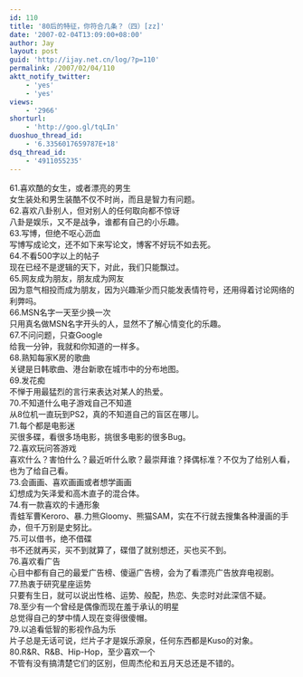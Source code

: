 ```yaml
---
id: 110
title: '80后的特征，你符合几条？（四）[zz]'
date: '2007-02-04T13:09:00+08:00'
author: Jay
layout: post
guid: 'http://ijay.net.cn/log/?p=110'
permalink: /2007/02/04/110
aktt_notify_twitter:
    - 'yes'
    - 'yes'
views:
    - '2966'
shorturl:
    - 'http://goo.gl/tqLIn'
duoshuo_thread_id:
    - '6.3356017659787E+18'
dsq_thread_id:
    - '4911055235'
---
```


61.喜欢酷的女生，或者漂亮的男生
<br />女生装处和男生装酷不仅不时尚，而且是智力有问题。
<br />62.喜欢八卦别人，但对别人的任何取向都不惊讶<br /> 八卦是娱乐，又不是战争，谁都有自己的小乐趣。
<br />63.写博，但绝不呕心沥血
<br />写博写成论文，还不如下来写论文，博客不好玩不如去死。 <br />64.不看500字以上的帖子<br />现在已经不是逻辑的天下，对此，我们只能飘过。<br />65.网友成为朋友，朋友成为网友<br /> 因为意气相投而成为朋友，因为兴趣渐少而只能发表情符号，还用得着讨论网络的利弊吗。
<br />66.MSN名字一天至少换一次<br /> 只用真名做MSN名字开头的人，显然不了解心情变化的乐趣。
<br />67.不问问题，只查Google<br /> 给我一分钟，我就和你知道的一样多。
<br />68.熟知每家K房的歌曲<br /> 关键是日韩歌曲、港台新歌在城市中的分布地图。
<br />69.发花痴
<br />不惮于用最猛烈的言行来表达对某人的热爱。<br />70.不知道什么电子游戏自己不知道<br /> 从8位机一直玩到PS2，真的不知道自己的盲区在哪儿。
<br />71.每个都是电影迷<br /> 买很多碟，看很多场电影，挑很多电影的很多Bug。
<br />72.喜欢玩问答游戏<br /> 喜欢什么？害怕什么？最近听什么歌？最崇拜谁？择偶标准？不仅为了给别人看，也为了给自己看。
<br />73.会画画、喜欢画画或者想学画画<br /> 幻想成为矢泽爱和高木直子的混合体。
<br />74.有一款喜欢的卡通形象<br /> 青蛙军曹Keroro、暴.力熊Gloomy、熊猫SAM，实在不行就去搜集各种漫画的手办，但千万别是史努比。
<br />75.可以借书，绝不借碟<br /> 书不还就再买，买不到就算了，碟借了就别想还，买也买不到。
<br />76.喜欢看广告
<br />心目中都有自己的最爱广告榜、傻逼广告榜，会为了看漂亮广告放弃电视剧。
<br />77.热衷于研究星座运势<br /> 只要有生日，就可以说出性格、运势、般配，热恋、失恋时对此深信不疑。
<br />78.至少有一个曾经是偶像而现在羞于承认的明星<br /> 总觉得自己的梦中情人现在变得很傻帽。
<br />79.以追看低智的影视作品为乐<br />片子总是无话可说，烂片子才是娱乐源泉，任何东西都是Kuso的对象。
<br />80.R&amp;R、R&amp;B、Hip-Hop，至少喜欢一个<br /> 不管有没有搞清楚它们的区别，但周杰伦和五月天总还是不错的。